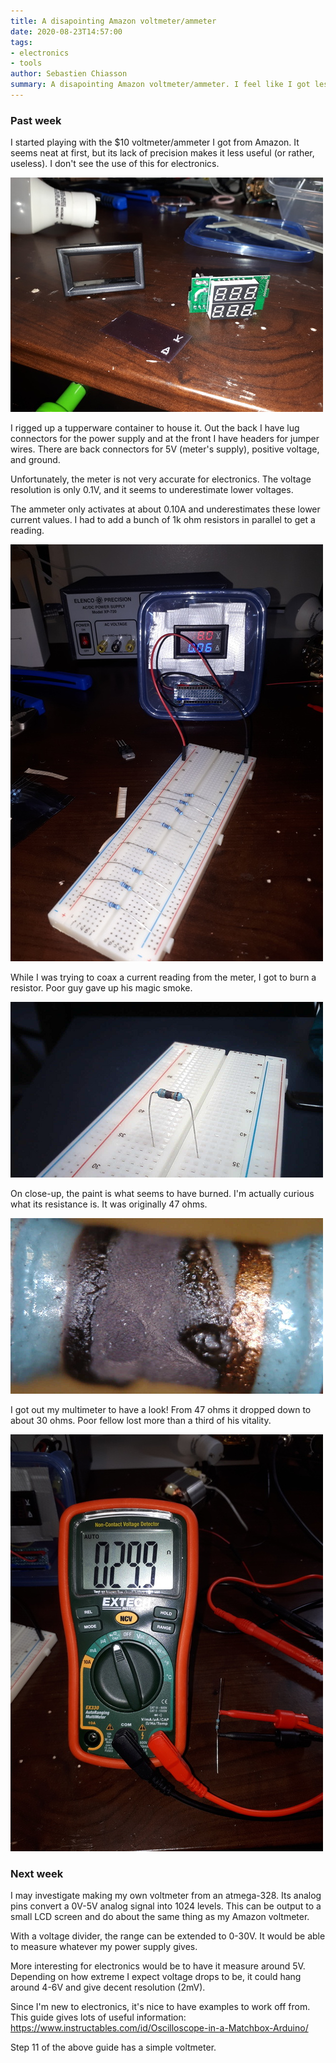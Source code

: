 ```yaml
---
title: A disapointing Amazon voltmeter/ammeter
date: 2020-08-23T14:57:00
tags:
- electronics
- tools
author: Sebastien Chiasson
summary: A disapointing Amazon voltmeter/ammeter. I feel like I got less than I paid for, but maybe I've been spoiled by cheap and convenient electronics.
---
```


### Past week

I started playing with the $10 voltmeter/ammeter I got from Amazon. It seems neat at first, but its lack of precision makes it less useful (or rather, useless). I don't see the use of this for electronics.

![A simple meter](images/20200821_073646.jpg)

I rigged up a tupperware container to house it. Out the back I have lug connectors for the power supply and at the front I have headers for jumper wires. There are back connectors for 5V (meter's supply), positive voltage, and ground.

Unfortunately, the meter is not very accurate for electronics. The voltage resolution is only 0.1V, and it seems to underestimate lower voltages.

The ammeter only activates at about 0.10A and underestimates these lower current values. I had to add a bunch of 1k ohm resistors in parallel to get a reading.

![18V at 0.06A](images/20200823_141546.jpg)

While I was trying to coax a current reading from the meter, I got to burn a resistor. Poor guy gave up his magic smoke.

![Charred resistor](images/vlcsnap-2020-08-23-08h19m15s697.png)

On close-up, the paint is what seems to have burned. I'm actually curious what its resistance is. It was originally 47 ohms.

![Charred resistor](images/vlcsnap-2020-08-23-08h22m44s065.png)

I got out my multimeter to have a look! From 47 ohms it dropped down to about 30 ohms. Poor fellow lost more than a third of his vitality.

![Charred resistance](images/20200823_151023.jpg)

### Next week

I may investigate making my own voltmeter from an atmega-328. Its analog pins convert a 0V-5V analog signal into 1024 levels. This can be output to a small LCD screen and do about the same thing as my Amazon voltmeter.

With a voltage divider, the range can be extended to 0-30V. It would be able to measure whatever my power supply gives.

More interesting for electronics would be to have it measure around 5V. Depending on how extreme I expect voltage drops to be, it could hang around 4-6V and give decent resolution (2mV).

Since I'm new to electronics, it's nice to have examples to work off from. This guide gives lots of useful information: <https://www.instructables.com/id/Oscilloscope-in-a-Matchbox-Arduino/>

Step 11 of the above guide has a simple voltmeter.

